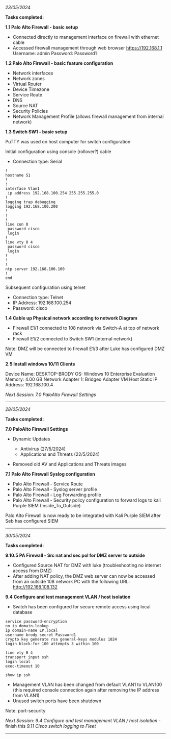 *23/05/2024*

**Tasks completed:**

**1.1 Palo Alto Firewall - basic setup**

- Connected directly to management interface on firewall with ethernet cable
- Accessed firewall management through web browser
  https://192.168.1.1
  Username: admin
  Password: Password1

**1.2 Palo Alto Firewall - basic feature configuration**

- Network interfaces
- Network zones
- Virtual Router
- Device Timezone
- Service Route
- DNS
- Source NAT
- Security Policies
- Network Management Profile (allows firewall management from internal network)

**1.3 Switch SW1 - basic setup**

PuTTY was used on host computer for switch configuration

Initial configuration using console (rollover?) cable

- Connection type: Serial

```
!
hostname S1
!
!
interface Vlan1
 ip address 192.168.100.254 255.255.255.0
!
logging trap debugging
logging 192.168.100.200
!
!
!
line con 0
 password cisco
 login
!
line vty 0 4
 password cisco
 login
!
!
!
ntp server 192.168.100.100
!
end
```

Subsequent configuration using telnet

- Connection type: Telnet
- IP Address: 192.168.100.254
- Password: cisco

**1.4 Cable up Physical network according to network Diagram**

- Firewall E1/1 connected to 108 network via Switch-A at top of network rack
- Firewall E1/2 connected to Switch SW1 (internal network)

Note: DMZ will be connected to firewall E1/3 after Luke has configured DMZ VM

**2.5 Install windows 10/11 Clients**

Device Name: DESKTOP-BRODY
OS: Windows 10 Enterprise Evaluation
Memory: 4.00 GB
Network Adapter 1: Bridged Adapter
VM Host Static IP Address: 192.168.100.4

*Next Session: 7.0 PaloAlto Firewall Settings*

---

*28/05/2024*

**Tasks completed:**

**7.0 PaloAlto Firewall Settings**

- Dynamic Updates
  
  - Antivirus (27/5/2024)
  - Applications and Threats (22/5/2024)

- Removed old AV and Applications and Threats images

**7.1 Palo Alto Firewall Syslog configuration**

- Palo Alto Firewall - Service Route
- Palo Alto Firewall - Syslog server profile
- Palo Alto Firewall - Log Forwarding profile
- Palo Alto Firewall - Security policy configuration to forward logs to kali Purple SIEM (Inside_To_Outside)

Palo Alto Firewall is now ready to be integrated with Kali Purple SIEM after Seb has configured SIEM

---

*30/05/2024*

**Tasks completed:**

**9.10.5 PA Firewall - Src nat and sec pol for DMZ server to outside**

- Configured Source NAT for DMZ with luke (troubleshooting no internet access from DMZ)
- After adding NAT policy, the DMZ web server can now be accessed from an outside 108 network PC with the following URL: <http://192.168.108.132>

**9.4 Configure and test management VLAN / host isolation**

- Switch has been configured for secure remote access using local database

```
service password-encryption  
no ip domain-lookup
ip domain-name LP.local 
username brody secret Password1   
crypto key generate rsa general-keys modulus 1024
login block-for 100 attempts 3 within 100

line vty 0 4
transport input ssh  
login local
exec-timeout 10

show ip ssh
```

- Management VLAN has been changed from default VLAN1 to VLAN100 (this required console connection again after removing the IP address from VLAN1)
- Unused switch ports have been shutdown

Note: port-security

*Next Session:  9.4 Configure and test management VLAN / host isolation* - finish this
                        *9.11 Cisco switch logging to Fleet*

---
